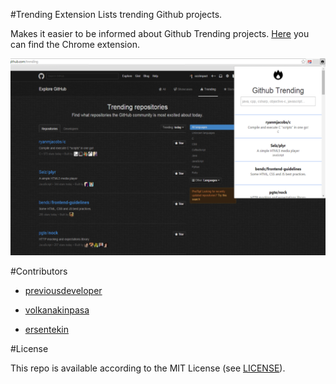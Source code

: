 #Trending Extension
Lists trending Github projects.

Makes it easier to be informed about Github Trending projects.
[Here](https://chrome.google.com/webstore/detail/github-trending-projects/mckfdhpcippjoljnpfnkjgjbmnnlelia) you can find the Chrome extension.


![Alt text](/images/general.png)

#Contributors
* [previousdeveloper](https://github.com/previousdeveloper)

* [volkanakinpasa](https://github.com/volkanakinpasa)

* [ersentekin](https://github.com/ersentekin)

#License

This repo is available according to the MIT License (see [LICENSE](/LICENSE)).
